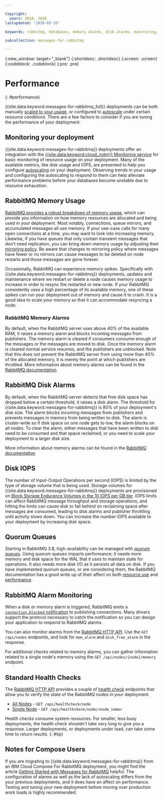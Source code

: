 ```yaml
---

Copyright:
  years: 2018, 2020
lastupdated: "2020-03-16"

keywords: rabbitmq, databases, memory alarms, disk alarms, monitoring, disk I/O

subcollection: messages-for-rabbitmq

---
```


{:new_window: target="_blank"}
{:shortdesc: .shortdesc}
{:screen: .screen}
{:codeblock: .codeblock}
{:pre: .pre}


# Performance
{: #performance}

{{site.data.keyword.messages-for-rabbitmq_full}} deployments can be both manually [scaled to your usage](/docs/services/messages-for-rabbitmq?topic=messages-for-rabbitmq-resources-scaling), or configured to [autoscale](/docs/services/messages-for-rabbitmq?topic=messages-for-rabbitmq-autoscaling) under certain resource conditions. There are a few factors to consider if you are tuning the performance of your deployment.

## Monitoring your deployment

{{site.data.keyword.messages-for-rabbitmq}} deployments offer an integration with the [{{site.data.keyword.cloud_notm}} Monitoring service](/docs/services/messages-for-rabbitmq?topic=cloud-databases-monitoring) for basic monitoring of resource usage on your deployment. Many of the available metrics, like disk usage and IOPS, are presented to help you configure [autoscaling](/docs/services/messages-for-rabbitmq?topic=messages-for-rabbitmq-autoscaling) on your deployment. Observing trends in your usage and configuring the autoscaling to respond to them can help alleviate performance problems before your databases become unstable due to resource exhaustion.

## RabbitMQ Memory Usage

[RabbitMQ provides a robust breakdown of memory usage](https://www.rabbitmq.com/memory-use.html#breakdown), which can provide you information on how memory resources are allocated and being used in your deployment. Most notably, connections, queue mirrors, and accumulated messages all use memory. If your use-case calls for many open connections at a time, you may want to look into increasing memory. Likewise, if you have queues that only contain transient messages that don't need replication, you can bring down memory usage by adjusting their [mirroring policy](/docs/services/messages-for-rabbitmq?topic=messages-for-rabbitmq-high-availability#high-availability-queue-configuration). Be aware that changes to mirroring policy where messages have fewer or no mirrors can cause messages to be deleted on node restarts and those messages are gone forever.

Occasionally, RabbitMQ can experience memory spikes. Specifically with {{site.data.keyword.messages-for-rabbitmq}} deployments, updates and maintenance where we restart or delete a node causes memory usage to increase in order to resync the restarted or new node. If your RabbitMQ consistently uses a high percentage of its available memory, one of these spikes can run your deployment out of memory and cause it to crash. It is a good idea to scale your memory so that it can accommodate resyncing a node.

### RabbitMQ Memory Alarms

By default, when the RabbitMQ server uses above 40% of the available RAM, it raises a memory alarm and blocks incoming messages from publishers. The memory alarm is cleared if consumers consume enough of the messages or the messages are moved to disk. Once the memory alarm is cleared normal service resumes, and the publishers are unblocked. Note that this does not prevent the RabbitMQ server from using more than 40% of the allocated memory, it is merely the point at which publishers are throttled. More information about memory alarms can be found in the [RabbitMQ documentation](https://www.rabbitmq.com/memory.html).

## RabbitMQ Disk Alarms

By default, when the RabbitMQ server detects that free disk space has dropped below a certain threshold, it raises a disk alarm. The threshold for {{site.data.keyword.messages-for-rabbitmq}} is 80% of your deployment's disk size. The alarm blocks incoming messages from publishers and prevents messages in memory from being written to disk. The alarm is cluster-wide so if disk space on one node gets to low, the alarm blocks on all nodes. To clear the alarm, either messages that have been written to disk need to be consumed and that space reclaimed, or you need to scale your deployment to a larger disk size.

More information about memory alarms can be found in the [RabbitMQ documentation](https://www.rabbitmq.com/disk-alarms.html)

## Disk IOPS

The number of Input-Output Operations per second (IOPS) is limited by the type of storage volume that is being used. Storage volumes for {{site.data.keyword.messages-for-rabbitmq}} deployments are provisioned on [Block Storage Endurance Volumes in the 10 IOPS per GB tier](/docs/infrastructure/BlockStorage?topic=BlockStorage-About#provendurance). IOPS limits can affect RabbitMQ message throughput and storage operations, and hitting the limits can cause disk to fall behind on reclaiming space after messages are consumed, leading to disk alarms and publisher throttling until activity slows down. You can increase the number IOPS available to your deployment by increasing disk space.

## Quorum Queues

Starting in RabbitMQ 3.8, high-availability can be managed with [quorum queues](https://www.rabbitmq.com/quorum-queues.html). Using quorum queues impacts performance; it needs more memory and disk space for the WAL that it uses to maintain state for operations. It also needs more disk I/O as it persists all data on disk. If you have implemented quorum queues, or are considering them, the RabbitMQ documentation has a good write up of their affect on both [resource use](https://www.rabbitmq.com/quorum-queues.html#resource-use) and [performance](https://www.rabbitmq.com/quorum-queues.html#performance).

## RabbitMQ Alarm Monitoring

When a disk or memory alarm is triggered, RabbitMQ emits a [`connection.blocked` notification](https://www.rabbitmq.com/connection-blocked.html) to publishing connections. Many drivers support the protocol necessary to catch the notification so you can design your application to respond to RabbitMQ alarms.

You can also monitor alarms from the [RabbitMQ HTTP API](/docs/services/messages-for-rabbitmq?topic=messages-for-rabbitmq-management-plugin#rabbitmq-management-http-api). Use the `GET /api/nodes` endpoints, and look for `mem_alarm` and `disk_free_alarm` in the response.

For additional checks related to memory alarms, you can gather information related to a single node's memory using the `GET /api/nodes/{node}/memory` endpoint.

## Standard Health Checks

The [RabbitMQ HTTP API](/docs/services/messages-for-rabbitmq?topic=messages-for-rabbitmq-management-plugin#rabbitmq-management-http-api) provides a couple of [health check](https://www.rabbitmq.com/monitoring.html#health-checks) endpoints that allow you to verify the state of the RabbitMQ nodes in your deployment. 

- [All Nodes](https://www.rabbitmq.com/monitoring.html#node-metrics) - `GET /api/healthcheck/node`
- [Single Node](https://www.rabbitmq.com/monitoring.html#node-metrics) - `GET /api/healthcheck/node/<node_name>`

Health checks consume system resources. For smaller, less busy deployments, the health check shouldn't take very long to give you a response. Larger deployments, or deployments under load, can take some time to return results.
{: #tip}

## Notes for Compose Users

If you are migrating to {{site.data.keyword.messages-for-rabbitmq}} from an IBM Cloud Compose For RabbitMQ deployment, you might find the article [Getting Started with Messages for RabbitMQ](https://www.ibm.com/cloud/blog/getting-started-with-ibm-cloud-messages-for-rabbitmq) helpful. The configuration of alarms as well as the lack of autoscaling differs from the your previous deployments, and it does have an affect on performance. Testing and tuning your new deployment before moving over production work loads is highly recommended.